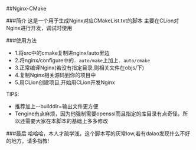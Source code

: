 ##Nginx-CMake 

###简介
    这是一个用于生成Nginx对应CMakeList.txt的脚本
    主要在CLion对Nginx进行开发，调试时使用

###使用方法
- 1.将src中的cmake复制进nginx/auto里边
- 2.将nginx/configure中的`. auto/make`上加上`. auto/cmake`
- 3.正常编译Nginx(若没有指定目录,则相关文件在objs/下)
- 4.复制Nginx相关源码到你的项目中
- 5.用CLion创建项目,开始用CLion开发Nginx

TIPS:
- 推荐加上--builddir=<path>输出文件更方便
- Tengine有点麻烦，因为他强制需要openssl而且指定的库目录有点奇怪，所以还需要大家在本脚本的基础上多多修改


###最后
    哈哈哈，本人才疏学浅，这个脚本写的灰常low,若有dalao发现什么不好的地方，请多指教!
